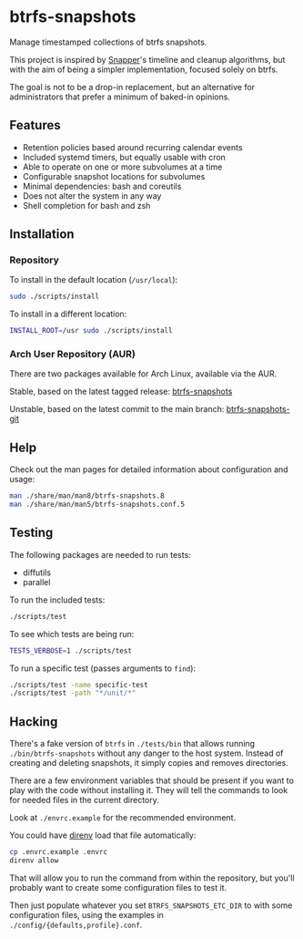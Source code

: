 # btrfs-snapshots

Manage timestamped collections of btrfs snapshots.

This project is inspired by [Snapper][snapper]'s timeline and cleanup
algorithms, but with the aim of being a simpler implementation,
focused solely on btrfs.

The goal is not to be a drop-in replacement, but an alternative for
administrators that prefer a minimum of baked-in opinions.

## Features

- Retention policies based around recurring calendar events
- Included systemd timers, but equally usable with cron
- Able to operate on one or more subvolumes at a time
- Configurable snapshot locations for subvolumes
- Minimal dependencies: bash and coreutils
- Does not alter the system in any way
- Shell completion for bash and zsh

## Installation

### Repository

To install in the default location (`/usr/local`):

```sh
sudo ./scripts/install
```

To install in a different location:

```sh
INSTALL_ROOT=/usr sudo ./scripts/install
```

### Arch User Repository (AUR)

There are two packages available for Arch Linux, available via the
AUR.

Stable, based on the latest tagged release:
[btrfs-snapshots][btrfs-snapshots-aur]

Unstable, based on the latest commit to the main branch:
[btrfs-snapshots-git][btrfs-snapshots-aur-git]

## Help

Check out the man pages for detailed information about configuration and usage:

```sh
man ./share/man/man8/btrfs-snapshots.8
man ./share/man/man5/btrfs-snapshots.conf.5
```

## Testing

The following packages are needed to run tests:

- diffutils
- parallel

To run the included tests:

```sh
./scripts/test
```

To see which tests are being run:

```sh
TESTS_VERBOSE=1 ./scripts/test
```

To run a specific test (passes arguments to `find`):

```sh
./scripts/test -name specific-test
./scripts/test -path "*/unit/*"
```

## Hacking

There's a fake version of `btrfs` in `./tests/bin` that allows running
`./bin/btrfs-snapshots` without any danger to the host system. Instead
of creating and deleting snapshots, it simply copies and removes
directories.

There are a few environment variables that should be present if you
want to play with the code without installing it. They will tell the
commands to look for needed files in the current directory.

Look at `./envrc.example` for the recommended environment.

You could have [direnv][direnv] load that file automatically:

```sh
cp .envrc.example .envrc
direnv allow
```

That will allow you to run the command from within the repository, but
you'll probably want to create some configuration files to test it.

Then just populate whatever you set `BTRFS_SNAPSHOTS_ETC_DIR` to with
some configuration files, using the examples in
`./config/{defaults,profile}.conf`.

[snapper]: http://snapper.io/
[direnv]: https://direnv.net/
[btrfs-snapshots-aur]: https://aur.archlinux.org/packages/btrfs-snapshots/
[btrfs-snapshots-aur-git]: https://aur.archlinux.org/packages/btrfs-snapshots-git/
